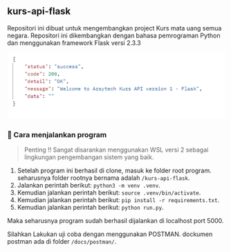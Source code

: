 ## kurs-api-flask
Repositori ini dibuat untuk mengembangkan project Kurs mata uang semua negara. 
Repositori ini dikembangkan dengan bahasa pemrograman Python dan menggunakan framework Flask versi 2.3.3

![Kurs API Flask](./assets/img/kurs-api-flask.PNG)

### 🚀 Cara menjalankan program

> Penting !!
> Sangat disarankan menggunakan WSL versi 2 sebagai lingkungan pengembangan sistem yang baik.

1. Setelah program ini berhasil di clone, masuk ke folder root program. seharusnya folder rootnya bernama adalah `/kurs-api-flask`.
2. Jalankan perintah berikut: `python3 -m venv .venv`.
3. Kemudian jalankan perintah berikut: `source .venv/bin/activate`.
4. Kemudian jalankan perintah berikut: `pip install -r requirements.txt`.
5. Kemudian jalankan perintah berikut: `python run.py`.

Maka seharusnya program sudah berhasil dijalankan di localhost port 5000.

Silahkan Lakukan uji coba dengan menggunakan POSTMAN. dockumen postman ada di folder `/docs/postman/`.
